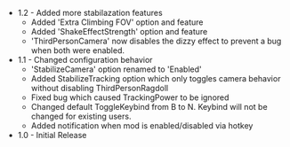 * 1.2 - Added more stabilazation features
    * Added 'Extra Climbing FOV' option and feature
    * Added 'ShakeEffectStrength' option and feature
    * 'ThirdPersonCamera' now disables the dizzy effect to prevent a bug when both were enabled.
* 1.1 - Changed configuration behavior
    * 'StabilizeCamera' option renamed to 'Enabled'
    * Added StabilizeTracking option which only toggles camera behavior without disabling ThirdPersonRagdoll
    * Fixed bug which caused TrackingPower to be ignored
    * Changed default ToggleKeybind from B to N. Keybind will not be changed for existing users.
    * Added notification when mod is enabled/disabled via hotkey
* 1.0 - Initial Release
